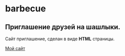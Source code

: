# barbecue

## Приглашение друзей на шашлыки.

Сайт приглашение, сделан в виде **HTML** страницы.

[Мой сайт](https://vergilsm.github.io/barbecue/)
